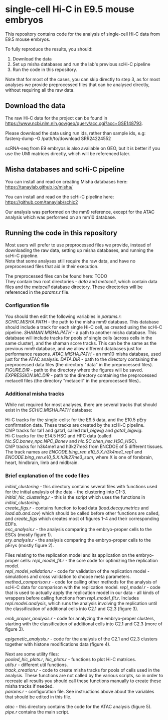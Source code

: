 # single-cell Hi-C in E9.5 mouse embryos

This repository contains code for the analysis of single-cell Hi-C data from E9.5 mouse embryos.

To fully reproduce the results, you should:
1. Download the data
2. Set up misha databases and run the lab's previous scHi-C pipeline
3. Run the code in this repository.

Note that for most of the cases, you can skip directly to step 3, as for most analyses we provide preprocessed files that can be analysed directly, without requiring all the raw data.

## Download the data
The raw Hi-C data for the project can be found in https://www.ncbi.nlm.nih.gov/geo/query/acc.cgi?acc=GSE148793.

Please download the data using run ids, rather than sample ids, e.g:  
fasterq-dump -O /path/to/download SRR24224552

scRNA-seq from E9 embryos is also available on GEO, but it is better if you use the UMI matrices directly, which will be referenced later. 

## Misha databases and scHi-C pipeline
You can install and read on creating Misha databases here:  
https://tanaylab.github.io/misha/

You can install and read on the scHi-C pipeline here:  
https://github.com/tanaylab/schic2

Our analysis was performed on the mm9 reference, except for the ATAC analysis which was performed on an mm10 database.

## Running the code in this repository
Most users will prefer to use preprocessed files we provide, instead of downloading the raw data, setting up misha databases, and running the scHi-C pipeline.  
Note that some analyses still require the raw data, and have no preprocessed files that aid in their execution.

The preprocessed files can be found here:
TODO  
They contain two root directories - *data* and *metacell*, which contain data files and the *metacell* database directory. These directories will be referenced in the *params.r* file. 

### Configuration file
You should then edit the following variables in *params.r*:
*SCHIC.MISHA.PATH* - the path to the misha mm9 database. This database should include a track for each single Hi-C cell, as created using the scHi-C pipeline.
*SHAMAN.MISHA.PATH* - a path to another misha database. This database will include tracks for pools of single cells (across cells in the same cluster), and the shaman score tracks. This can be the same as the previous mm9 database, and we allow different databases just for performance reasons.
*ATAC.MISHA.PATH* - an mm10 misha database, used just for the ATAC analysis.
*DATA.DIR* - path to the directory containing the preprocessed data files (the directory "data" in the preprocessed files).
*FIGURE.DIR* - path to the directory where the figures will be saved.
*EXPRESSION.MC.DIR* - path to the directory containing the preprocessed metacell files (the directory "metacell" in the preprocessed files)..

### Additional misha tracks
While not required for most analyses, there are several tracks that should exist in the *SCHIC.MISHA.PATH* database:

Hi-C tracks for the single-cells: for the E9.5 data, and the E10.5 pEry confirmation data. These tracks are created by the scHi-C pipeline.  
ChIP tracks for tal1 and gata1, called *tal1_bigwig* and *gata1_bigwig*.  
Hi-C tracks for the E14.5 HSC and HPC data (called *hic.SC.bonev_npc.NPC_Bonev* and *hic.SC.chen_hsc.HSC_HSC*).  
ChIP tracks for h3k4me1 and h3k27me3 from ENCDOE of 5 different tissues. The track names are *ENCODE.bing_ren.e10_5.X.h3k4me1_rep1* and *ENCODE.bing_ren.e10_5.X.h3k27me3_sum*, where X is one of forebrain, heart, hindbrain, limb and midbrain.  

### Brief explanation of the code files
*initial_clustering* - this directory contains several files with functions used for the initial analysis of the data - the clustering into C1-3.  
*initial_hic_clustering.r* - this is the script which uses the functions in *initial_clustering*.  
*create_figs.r* - contains function to load data (*load.decay.metrics* and *load.ab.and.cov*) which should be called before other functions are called, and *create_figs* which creates most of figures 1-4 and their corresponding EDFs.  
*esc_analysis.r* - the analysis comparing the embryo-proper cells to the ESCs (mostly figure 1).    
*ery_analysis.r* - the analysis comparing the embryo-proper cells to the pErys (mostly figure 2).  

Files relating to the replication model and its application on the embryo-proper cells:
*repl_model_fit.r* - the core code for optimizing the replication model.  
*repl_model_validation.r* - code for validation of the replication model - simulations and cross validation to choose meta parameters.  
*method_comparison.r* - code for calling other methods for the analysis of scHi-C data for comparison with the replication model. 
*repl_model.r* - code that is used to actually apply the replication model in our data - all kinds of wrappers before calling functions from *repl_model_fit.r*. Includes *repl.model.analysis*, which runs the analysis involving the replication until the classification of additional cells into C2.1 and C2.3 (figure 3).   


*emb_proper_analysis.r* - code for analyzing the embryo-proper clusters, starting with the classification of additional cells into C2.1 and C2.3 (more of figure 3).   

*epigenetic_analysis.r* - code for the analysis of the C2.1 and C2.3 clusters together with histone modifications data (figure 4).

Next are some utility files:  
*pooled_hic_plots.r*, *hic_plots.r* - functions to plot Hi-C matrices.  
*utils.r* - different util functions.  
*track_creation.r* - code to create misha tracks for pools of cells used in the analysis. These functions are not called by the various scripts, so in order to recreate all results you should call these functions manually to create these misha tracks if needed.  
*params.r* - configuration file. See instructions above about the variables that should be edited in this file.

*atac* - this directory contains the code for the ATAC analysis (figure 5). *pipe.r* contains the main script.  


